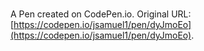 # 

A Pen created on CodePen.io. Original URL: [https://codepen.io/jsamuel1/pen/dyJmoEo](https://codepen.io/jsamuel1/pen/dyJmoEo).

